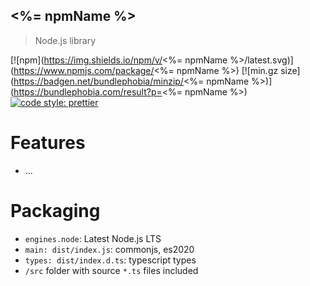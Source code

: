 ## <%= npmName %>

> Node.js library

[![npm](https://img.shields.io/npm/v/<%= npmName %>/latest.svg)](https://www.npmjs.com/package/<%= npmName %>)
[![min.gz size](https://badgen.net/bundlephobia/minzip/<%= npmName %>)](https://bundlephobia.com/result?p=<%= npmName %>)
[![code style: prettier](https://img.shields.io/badge/code_style-prettier-ff69b4.svg?style=flat-square)](https://github.com/prettier/prettier)

# Features

- ...

# Packaging

- `engines.node`: Latest Node.js LTS
- `main: dist/index.js`: commonjs, es2020
- `types: dist/index.d.ts`: typescript types
- `/src` folder with source `*.ts` files included
